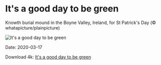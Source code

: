# It's a good day to be green

Knowth burial mound in the Boyne Valley, Ireland, for St Patrick's Day (© whatapicture/plainpicture)

![It's a good day to be green](https://bing.com/th?id=OHR.Knowth_EN-US9596233080_UHD.jpg&rf=LaDigue_UHD.jpg&pid=hp&w=1024&h=576)

Date: 2020-03-17

Download 4k: [It's a good day to be green](https://bing.com/th?id=OHR.Knowth_EN-US9596233080_UHD.jpg&rf=LaDigue_UHD.jpg&pid=hp&w=3840&h=2160)

